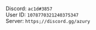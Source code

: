 Discord: ``ac1d#3857``
<br>
User ID: ``1078770321240375347``
<br>
Server: ``https;//discord.gg/azury``
